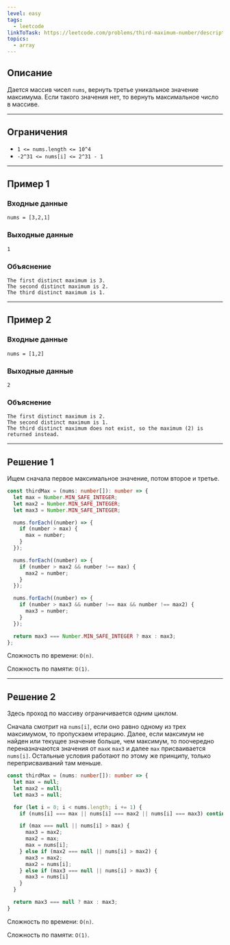 ```yaml
---
level: easy
tags:
  - leetcode
linkToTask: https://leetcode.com/problems/third-maximum-number/description/
topics:
  - array
---
```

## Описание

Дается массив чисел `nums`, вернуть третье уникальное значение максимума. Если такого значения нет, то вернуть максимальное число в массиве.

---
## Ограничения

- `1 <= nums.length <= 10^4`
- `-2^31 <= nums[i] <= 2^31 - 1`

---
## Пример 1

### Входные данные

```
nums = [3,2,1]
```
### Выходные данные

```
1
```
### Объяснение

```
The first distinct maximum is 3.
The second distinct maximum is 2.
The third distinct maximum is 1.
```

---
## Пример 2

### Входные данные

```
nums = [1,2]
```
### Выходные данные

```
2
```
### Объяснение

```
The first distinct maximum is 2.
The second distinct maximum is 1.
The third distinct maximum does not exist, so the maximum (2) is returned instead.
```

---
## Решение 1

Ищем сначала первое максимальное значение, потом второе и третье.

```typescript
const thirdMax = (nums: number[]): number => {
  let max = Number.MIN_SAFE_INTEGER;
  let max2 = Number.MIN_SAFE_INTEGER;
  let max3 = Number.MIN_SAFE_INTEGER;

  nums.forEach((number) => {
    if (number > max) {
      max = number;
    }
  }); 

  nums.forEach((number) => {
    if (number > max2 && number !== max) {
      max2 = number;
    }
  }); 

  nums.forEach((number) => {
    if (number > max3 && number !== max && number !== max2) {
      max3 = number;
    }
  });

  return max3 === Number.MIN_SAFE_INTEGER ? max : max3;
};
```

Сложность по времени: `O(n)`.

Сложность по памяти: `O(1)`.

---
## Решение 2

Здесь проход по массиву ограничивается одним циклом. 

Сначала смотрит на `nums[i]`, если оно равно одному из трех максимумом, то пропускаем итерацию.  Далее, если максимум не найден или текущее значение больше, чем максимум, то поочередно переназначаются значения от `max`к `max3` и далее `max` присваивается `nums[i]`. Остальные условия работают по этому же принципу, только переприсваиваний там меньше.

```typescript
const thirdMax = (nums: number[]): number => {
  let max = null;
  let max2 = null;
  let max3 = null;

  for (let i = 0; i < nums.length; i += 1) {
    if (nums[i] === max || nums[i] === max2 || nums[i] === max3) continue;

    if (max === null || nums[i] > max) {
      max3 = max2;
      max2 = max;
      max = nums[i];
    } else if (max2 === null || nums[i] > max2) {
      max3 = max2;
      max2 = nums[i];
    } else if (max3 === null || nums[i] > max3) {
      max3 = nums[i]
    }
  }

  return max3 === null ? max : max3;
}
```

Сложность по времени: `O(n)`.

Сложность по памяти: `O(1)`.